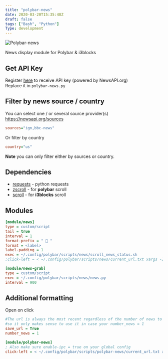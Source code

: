 ```yaml
---
title: "polybar-news"
date: 2020-03-20T15:35:48Z
draft: false
tags: ["Bash", "Python"]
Type: development
---
```


![Polybar-news](/projects/polybar-news.gif?raw=true "Polybar-news")

News display module for Polybar & i3blocks

## Get API Key

Register [here](https://newsapi.org/) to receive API key (powered by NewsAPI.org)  
Replace it in `polybar-news.py`

## Filter by news source / country

You can select one / or several source provider(s) https://newsapi.org/sources

```ini
sources="ign,bbc-news"
```

Or filter by country

```ini
country="us"
```

**Note** you can only filter either by sources or country.

## Dependencies

- [requests](https://pypi.org/project/requests/) - python requests
- [zscroll](https://github.com/noctuid/zscroll#installation) - for **polybar** scroll
- [scroll](https://github.com/Anachron/i3blocks#scroll) - for **i3blocks** scroll

## Modules

```ini
[module/news]
type = custom/script
tail = true
interval = 1
format-prefix = "  "
format = <label>
label-padding = 1
exec = ~/.config/polybar/scripts/news/scroll_news_status.sh
;click-left = < ~/.config/polybar/scripts/news/current_url.txt xargs -I % xdg-open %

[module/news-grab]
type = custom/script
exec = ~/.config/polybar/scripts/news/news.py
interval = 900
```

## Additional formatting

Open on click

```ini
#The url is always the most recent regardless of the number of news to be shown,
#so it only makes sense to use it in case your number_news = 1
save_url = True
number_news = 1
```

```ini
[module/polybar-news]
; Also make sure enable-ipc = true on your global config
click-left = < ~/.config/polybar/scripts/polybar-news/current_url.txt xargs -I % xdg-open %
```
